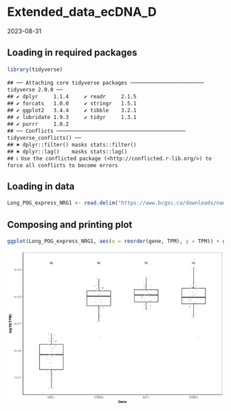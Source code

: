 Extended_data_ecDNA_D
================
2023-08-31

## Loading in required packages

``` r
library(tidyverse)
```

    ## ── Attaching core tidyverse packages ──────────────────────── tidyverse 2.0.0 ──
    ## ✔ dplyr     1.1.4     ✔ readr     2.1.5
    ## ✔ forcats   1.0.0     ✔ stringr   1.5.1
    ## ✔ ggplot2   3.4.4     ✔ tibble    3.2.1
    ## ✔ lubridate 1.9.3     ✔ tidyr     1.3.1
    ## ✔ purrr     1.0.2     
    ## ── Conflicts ────────────────────────────────────────── tidyverse_conflicts() ──
    ## ✖ dplyr::filter() masks stats::filter()
    ## ✖ dplyr::lag()    masks stats::lag()
    ## ℹ Use the conflicted package (<http://conflicted.r-lib.org/>) to force all conflicts to become errors

## Loading in data

``` r
Long_POG_express_NRG1 <- read.delim("https://www.bcgsc.ca/downloads/nanopore_pog/ecDNA/Long_POG_NRG1_expression.txt", header = T, stringsAsFactors = F)
```

## Composing and printing plot

``` r
ggplot(Long_POG_express_NRG1, aes(x = reorder(gene, TPM), y = TPM)) + geom_boxplot(width = 0.5, outlier.shape = NA) + labs(x = "Gene", y = "log10(TPM)", colour = "") + annotate("text", x = 1, y = 1750, label = "NS", size = 2) + annotate("text", x = 2, y = 1750, label = "NS", size = 2) + annotate("text", x = 3, y = 1750, label = "NS", size = 2) + annotate("text", x = 4, y = 1750, label = "NS", size = 2) + scale_colour_manual(values = c("grey77", "red")) + scale_y_log10() + geom_jitter(size = 0.5, height = 0, width = 0.1, alpha = 0.75, aes(colour = factor(ID))) + theme_bw(base_size=8) + theme(axis.title.x = element_text(colour = "black", size = 8, face = "bold"), axis.line.y = element_line(), axis.title.y = element_text(colour = "black", size = 8, face = "bold"), axis.line.x = element_line(),panel.grid.major.x = element_blank(), panel.grid.minor.x = element_blank(), panel.grid.major.y = element_blank(), panel.grid.minor.y = element_blank(), axis.ticks.x = element_line(), plot.background = element_rect(fill = "white"), legend.position = "Null")
```

![](Extended_data_ecDNA_D_files/figure-gfm/unnamed-chunk-3-1.png)<!-- -->
